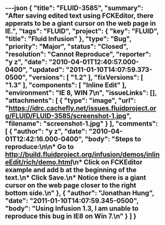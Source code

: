 ---json
{
  "title": "FLUID-3585",
  "summary": "After saving edited text using FCKEditor, there apperats to be a giant cursor on the web page in IE.",
  "tags": "FLUID",
  "project": {
    "key": "FLUID",
    "title": "Fluid Infusion"
  },
  "type": "Bug",
  "priority": "Major",
  "status": "Closed",
  "resolution": "Cannot Reproduce",
  "reporter": "y z",
  "date": "2010-04-01T12:40:57.000-0400",
  "updated": "2011-01-10T14:07:59.373-0500",
  "versions": [
    "1.2"
  ],
  "fixVersions": [
    "1.3"
  ],
  "components": [
    "Inline Edit"
  ],
  "environment": "IE 8, WIN 7\n",
  "issueLinks": [],
  "attachments": [
    {
      "type": "image",
      "url": "https://idrc.cachefly.net/issues.fluidproject.org/FLUID/FLUID-3585/screenshot-1.jpg",
      "filename": "screenshot-1.jpg"
    }
  ],
  "comments": [
    {
      "author": "y z",
      "date": "2010-04-01T12:42:16.000-0400",
      "body": "Steps to reproduce:\n\n* Go to <http://build.fluidproject.org/infusion/demos/inlineEdit/rich/demo.html>\n* Click on FCKEditor example and add b at the beginning of the text.\n* Click Save.\n* Notice there is a giant cursor on the web page closer to the right bottom side.\n"
    },
    {
      "author": "Jonathan Hung",
      "date": "2011-01-10T14:07:59.345-0500",
      "body": "Using Infusion 1.3, I am unable to reproduce this bug in IE8 on Win 7.\n"
    }
  ]
}
---

        